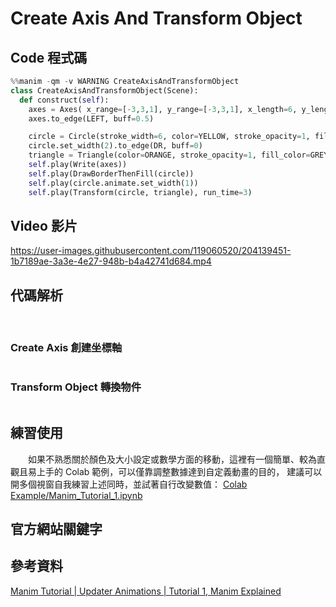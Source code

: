 # Create Axis And Transform Object
## Code 程式碼
```python
%%manim -qm -v WARNING CreateAxisAndTransformObject
class CreateAxisAndTransformObject(Scene):
  def construct(self):
    axes = Axes( x_range=[-3,3,1], y_range=[-3,3,1], x_length=6, y_length=6)
    axes.to_edge(LEFT, buff=0.5)

    circle = Circle(stroke_width=6, color=YELLOW, stroke_opacity=1, fill_color=RED_C, fill_opacity=0.8)
    circle.set_width(2).to_edge(DR, buff=0)
    triangle = Triangle(color=ORANGE, stroke_opacity=1, fill_color=GREY, fill_opacity=1).set_height(2).shift(DOWN*3+RIGHT*3)
    self.play(Write(axes))
    self.play(DrawBorderThenFill(circle))
    self.play(circle.animate.set_width(1))
    self.play(Transform(circle, triangle), run_time=3)
```
## Video 影片

https://user-images.githubusercontent.com/119060520/204139451-1b7189ae-3a3e-4e27-948b-b4a42741d684.mp4


## 代碼解析
&emsp;&emsp;

### Create Axis 創建坐標軸
```python

```

### Transform Object 轉換物件
```python

```

## 練習使用
&emsp;&emsp;如果不熟悉關於顏色及大小設定或數學方面的移動，這裡有一個簡單、較為直觀且易上手的 Colab 範例，可以僅靠調整數據達到自定義動畫的目的，
建議可以開多個視窗自我練習上述同時，並試著自行改變數值：
[Colab Example/Manim_Tutorial_1.ipynb](https://github.com/JIA-WEI-LI/ManimCE-Learning/blob/d02088c48a90b9f835a4e489a1efefef38d904db/Colab%20Example/Manim_Tutorial_1.ipynb)

## 官方網站關鍵字

## 參考資料
[Manim Tutorial | Updater Animations | Tutorial 1, Manim Explained](https://www.youtube.com/watch?v=MOv6yN7b2aI)
